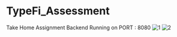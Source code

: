 # TypeFi_Assessment
Take Home Assignment
Backend Running on PORT : 8080
![1](https://github.com/Madushan97/TypeFi_Assessment/assets/66712958/78c9265e-0048-48fc-a2a2-a41fc220e1d0)
![2](https://github.com/Madushan97/TypeFi_Assessment/assets/66712958/43c81d52-d2b3-4d77-bc26-47a92aec9160)
